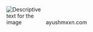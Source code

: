 <div align="start">
  <img src="https://i.ibb.co/BHswZg97/twitter-banner.png" alt="Descriptive text for the image" style="max-width: 100px; height: auto;">
  <a href="https://ayushmxxn.com/" target="_blank" style="text-decoration: none; color: inherit;">ayushmxxn.com</a>
</div>
